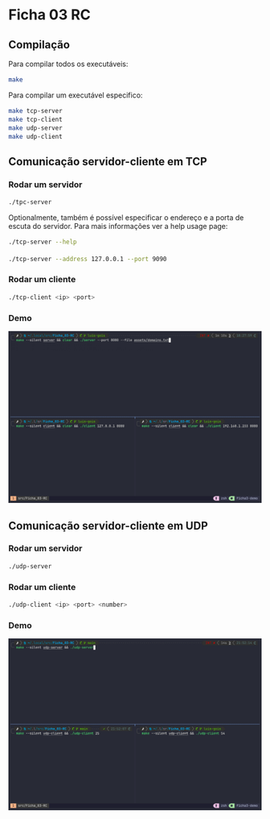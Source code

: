 # Ficha 03 RC

## Compilação

Para compilar todos os executáveis:

```sh
make
```

Para compilar um executável especifico:

```sh
make tcp-server
make tcp-client
make udp-server
make udp-client
```

## Comunicação servidor-cliente em TCP

### Rodar um servidor

```sh
./tpc-server
```

Optionalmente, também é possível especificar o endereço e a porta de escuta do
servidor.
Para mais informações ver a help usage page:

```sh
./tcp-server --help

./tcp-server --address 127.0.0.1 --port 9090
```

### Rodar um cliente

```sh
./tcp-client <ip> <port>
```

### Demo

![Demo](assets/demo-tcp.gif)

## Comunicação servidor-cliente em UDP

### Rodar um servidor

```sh
./udp-server
```

### Rodar um cliente

```sh
./udp-client <ip> <port> <number>
```

### Demo

![Demo](assets/demo-udp.gif)
